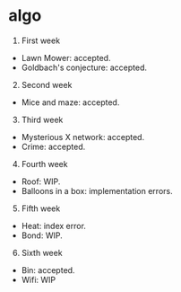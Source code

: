 algo
====

1. First week
  * Lawn Mower: accepted.
  * Goldbach's conjecture: accepted.

2. Second week
  * Mice and maze: accepted.

3. Third week
  * Mysterious X network: accepted.
  * Crime: accepted.

4. Fourth week
  * Roof: WIP.
  * Balloons in a box: implementation errors.

5. Fifth week
  * Heat: index error.
  * Bond: WIP.

6. Sixth week
  * Bin: accepted.
  * Wifi: WIP
